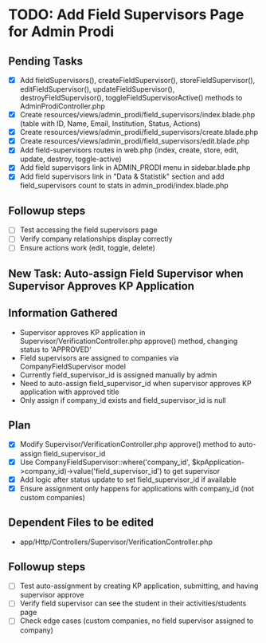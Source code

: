 # TODO: Add Field Supervisors Page for Admin Prodi

## Pending Tasks
- [x] Add fieldSupervisors(), createFieldSupervisor(), storeFieldSupervisor(), editFieldSupervisor(), updateFieldSupervisor(), destroyFieldSupervisor(), toggleFieldSupervisorActive() methods to AdminProdiController.php
- [x] Create resources/views/admin_prodi/field_supervisors/index.blade.php (table with ID, Name, Email, Institution, Status, Actions)
- [x] Create resources/views/admin_prodi/field_supervisors/create.blade.php
- [x] Create resources/views/admin_prodi/field_supervisors/edit.blade.php
- [x] Add field-supervisors routes in web.php (index, create, store, edit, update, destroy, toggle-active)
- [x] Add field supervisors link in ADMIN_PRODI menu in sidebar.blade.php
- [x] Add field supervisors link in "Data & Statistik" section and add field_supervisors count to stats in admin_prodi/index.blade.php

## Followup steps
- [ ] Test accessing the field supervisors page
- [ ] Verify company relationships display correctly
- [ ] Ensure actions work (edit, toggle, delete)

## New Task: Auto-assign Field Supervisor when Supervisor Approves KP Application

## Information Gathered
- Supervisor approves KP application in Supervisor/VerificationController.php approve() method, changing status to 'APPROVED'
- Field supervisors are assigned to companies via CompanyFieldSupervisor model
- Currently field_supervisor_id is assigned manually by admin
- Need to auto-assign field_supervisor_id when supervisor approves KP application with approved title
- Only assign if company_id exists and field_supervisor_id is null

## Plan
- [x] Modify Supervisor/VerificationController.php approve() method to auto-assign field_supervisor_id
- [x] Use CompanyFieldSupervisor::where('company_id', $kpApplication->company_id)->value('field_supervisor_id') to get supervisor
- [x] Add logic after status update to set field_supervisor_id if available
- [x] Ensure assignment only happens for applications with company_id (not custom companies)

## Dependent Files to be edited
- app/Http/Controllers/Supervisor/VerificationController.php

## Followup steps
- [ ] Test auto-assignment by creating KP application, submitting, and having supervisor approve
- [ ] Verify field supervisor can see the student in their activities/students page
- [ ] Check edge cases (custom companies, no field supervisor assigned to company)
